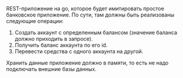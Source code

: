 REST-приложение на go, которое будет имитировать простое банковское приложение. По сути, там должны быть реализованы следующие операции:

1. Создать аккаунт с определенным балансом (значение баланса должно приходить в запросе).
2. Получить баланс аккаунта по его id.
3. Перевести средства с одного аккаунта на другой.

Хранить данные приложение должно в памяти, то есть не надо подключать внешние базы данных.
